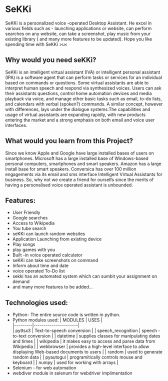 # SeKKi
SeKKi is a personalized voice -operated Desktop Assistant. He excel in various fields such as - launching applications or website, can perform searches on any website, can take a screenshot, play music from your existing library ( and many more features to be updated). Hope you like spending time with SeKKi >u&lt;

## Why would you need seKKi?
SeKKi is an intelligent virtual assistant (IVA) or intelligent personal assistant (IPA) is a software agent that can perform tasks or services for an individual based on commands or questions. Some virtual assistants are able to interpret human speech and respond via synthesized voices. Users can ask their assistants questions, control home automation devices and media playback via voice, and manage other basic tasks such as email, to-do lists, and calendars with verbal (spoken?) commands. A similar concept, however with differences, lays under the dialogue systems.The capabilities and usage of virtual assistants are expanding rapidly, with new products entering the market and a strong emphasis on both email and voice user interfaces.

## What would you learn from this Project?
Since we know  Apple and Google have large installed bases of users on smartphones. Microsoft has a large installed base of Windows-based personal computers, smartphones and smart speakers. Amazon has a large install base for smart speakers. Conversica has over 100 million engagements via its email and sms interface Intelligent Virtual Assistants for business. So, why not we create a friend for ourselfs since the merits of having a personalised voice operated assistant is unbounded.

## Features:
 * User Friendly
 * Google searches
 * Access to Wikipedia 
 * You tube search
 * seKKi can launch random websites
 * Application Launching from existing device
 * Play songs
 * play games with you
 * Built -in voice operated calculator
 * seKKi can take screenshots on command
 * Inform about time and date
 * voice operated To-Do list
 * sekki has an automated system which can sumbit your assignment on demand
 * and many more features to be added...
 
## Technologies used:
* Python- The entire source code is written in python.
* Python modules used:
|  MODULES  |          USES        |         
|---------|----------------------|        
|  pyttsx3   |  Text-to-speech conversion  |
|  speech_recognition  |  speech -to-text conversion |
|  datetime      |    supplies classes for manipulating dates and times  |
|  wikipedia       |   it makes easy to access and parse data from Wikipedia   |
|  webbrowser |  provides a high-level interface to allow displaying Web-based documents to users  |
|  random  | used to generate random data  |
|  pyautogui  |  programitically controls mouse and keyboard  |
|  numpy  |   used for working with arrays  |
* Selenium - for web automation
* webdiver module in selenum for webdriver implimentation

